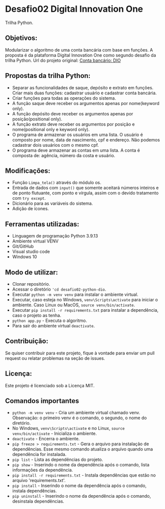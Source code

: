 # Desafio02 Digital Innovation One
Trilha Python. 

## Objetivos:
Modularizar o algoritmo de uma conta bancária com base em funções. A proposta é da plataforma Digital Innovation One como segundo desafio da trilha Python. Url do projeto original: [Conta bancário: DIO](https://github.com/digitalinnovationone/trilha-python-dio/blob/main/00%20-%20Fundamentos/desafio.py)

## Propostas da trilha Python:
* Separar as funcionalidades de saque, depósito e extrato em funções. Criar mais duas funções: cadastrar usuário e cadastrar conta bancária.
* Criar funções para todas as operações do sistema.
* A função saque deve receber os argumentos apenas por nome(keyword only).
* A função depósito deve receber os argumentos apenas por posição(positional only).
* A função extrato deve receber os argumentos por posição e nome(positional only e keyword only).
* O programa de armazenar os usuários em uma lista. O usuário é composto por nome, data de nascimento, cpf e endereço. Não podemos cadastrar dois usuários com o mesmo cpf.
* O programa deve armazenar as contas em uma lista. A conta é composta de: agência, número da costa e usuário.

## Modificações:
* Função ```Limpa_tela()``` através do módulo os.
* Entrada de dados com ```input()``` que somente aceitará números inteiros e de ponto flutuante, com ponto e vírgula, assim com o devido tratamento com ```try except```.
* Dicionário para as variáveis do sistema.
* Adição de ícones.

## Ferramentas utilizadas:
* Linguagem de programação Python 3.9.13
* Ambiente virtual VENV
* Git/GitHub
* Visual studio code
* Windows 10

## Modo de utilizar: 
* Clonar repositório.
* Acessar o diretório ```'cd desafio02-python-dio```.
* Executar ```python -m venv venv``` para instalar o ambiente virtual.
* Executar, caso esteja no Windows, ```venv\Scripts\activate``` para iniciar o ambiente. Caso Linux ou MacOS, ```source venv/bin/activate```.
* Executar ```pip install -r requirements.txt``` para instalar a dependência, caso o projeto as tenha.
* ```python app.py``` - Executa o algoritmo.
* Para sair do ambiente virtual ```deactivate```.

## Contribuição:
Se quiser contribuir para este projeto, fique à vontade para enviar um pull request ou relatar problemas na seção de issues.

## Licença:
Este projeto é licenciado sob a Licença MIT.

## Comandos importantes
* ```python -m venv venv``` - Cria um ambiente virtual chamado venv. Observação: o primeiro venv é o comando, o segundo, o nome do diretório.
* No Windows, ```venv\Scripts\activate``` e no Linux, ```source venv/bin/activate``` - Inicializa o ambiente.
* ```deactivate``` - Encerra o ambiente.
* ```pip freeze > requirements.txt``` - Gera o arquivo para instalação de dependências. Esse mesmo comando atualiza o arquivo quando uma dependência for instalada.
* ```pip list``` - Lista as dependências do projeto.
* ```pip show``` - Inserindo o nome da dependência após o comando, lista informações da dependência.
* ```pip install -r requirements.txt``` - Instala dependências que estão no arquivo 'requirements.txt'.
* ```pip install``` - Inserindo o nome da dependência após o comando, instala dependências.
* ```pip uninstall``` - Inserindo o nome da dependência após o comando, desinstala dependências.
